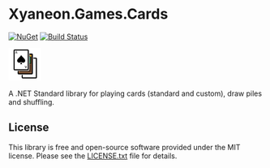 # Xyaneon.Games.Cards

[![NuGet](https://img.shields.io/nuget/v/Xyaneon.Games.Cards.svg?style=flat)](https://www.nuget.org/packages/Xyaneon.Games.Cards/)
[![Build Status](https://travis-ci.com/Xyaneon/Xyaneon.Games.Cards.svg?branch=master)](https://travis-ci.com/Xyaneon/Xyaneon.Games.Cards)

![Package Icon][icon]

A .NET Standard library for playing cards (standard and custom), draw piles and shuffling.

## License

This library is free and open-source software provided under the MIT license. Please see the [LICENSE.txt][license] file for details.

[icon]: https://github.com/Xyaneon/Xyaneon.Games.Cards/blob/master/Xyaneon.Games.Cards/icon.png
[license]: https://github.com/Xyaneon/Xyaneon.Games.Cards/blob/master/LICENSE.txt
